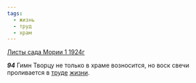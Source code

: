 ```yaml
---
tags:
  - жизнь
  - труд
  - храм
---
```


[Листы сада Мории 1 1924г](https://127.0.0.1:4002/agni/1924)

___94___
Гимн Творцу не только в храме возносится, но воск свечи проливается в [труде](../../../tags/#труд) [жизни](../../../tags/#жизнь).   

